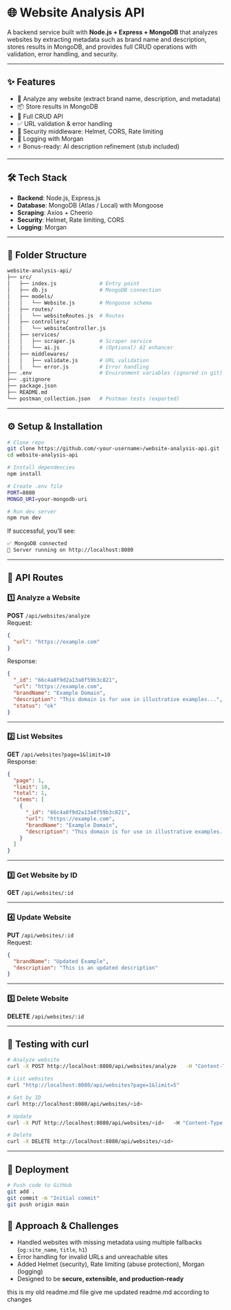 # 🌐 Website Analysis API  

A backend service built with **Node.js + Express + MongoDB** that analyzes websites by extracting metadata such as brand name and description, stores results in MongoDB, and provides full CRUD operations with validation, error handling, and security.  

---

## ✨ Features  
- 🔎 Analyze any website (extract brand name, description, and metadata)  
- 📦 Store results in MongoDB  
- 📖 Full CRUD API  
- ✅ URL validation & error handling  
- 🔐 Security middleware: Helmet, CORS, Rate limiting  
- 📝 Logging with Morgan  
- ⚡ Bonus-ready: AI description refinement (stub included)  

---

## 🛠️ Tech Stack  
- **Backend**: Node.js, Express.js  
- **Database**: MongoDB (Atlas / Local) with Mongoose  
- **Scraping**: Axios + Cheerio  
- **Security**: Helmet, Rate limiting, CORS  
- **Logging**: Morgan  

---

## 📂 Folder Structure  
```bash
website-analysis-api/
├── src/
│   ├── index.js              # Entry point
│   ├── db.js                 # MongoDB connection
│   ├── models/
│   │   └── Website.js        # Mongoose schema
│   ├── routes/
│   │   └── websiteRoutes.js  # Routes
│   ├── controllers/
│   │   └── websiteController.js
│   ├── services/
│   │   ├── scraper.js        # Scraper service
│   │   └── ai.js             # (Optional) AI enhancer
│   ├── middlewares/
│   │   ├── validate.js       # URL validation
│   │   └── error.js          # Error handling
├── .env                      # Environment variables (ignored in git)
├── .gitignore
├── package.json
├── README.md
└── postman_collection.json   # Postman tests (exported)
```

---

## ⚙️ Setup & Installation  
```bash
# Clone repo
git clone https://github.com/<your-username>/website-analysis-api.git
cd website-analysis-api

# Install dependencies
npm install

# Create .env file
PORT=8080
MONGO_URI=your-mongodb-uri

# Run dev server
npm run dev
```

If successful, you’ll see:  
```bash
✅ MongoDB connected
🚀 Server running on http://localhost:8080
```

---

## 📡 API Routes  

### 1️⃣ Analyze a Website  
**POST** `/api/websites/analyze`  
Request:  
```json
{
  "url": "https://example.com"
}
```
Response:  
```json
{
  "_id": "66c4a8f9d2a13a8f59b3c821",
  "url": "https://example.com",
  "brandName": "Example Domain",
  "description": "This domain is for use in illustrative examples...",
  "status": "ok"
}
```

---

### 2️⃣ List Websites  
**GET** `/api/websites?page=1&limit=10`  
Response:  
```json
{
  "page": 1,
  "limit": 10,
  "total": 1,
  "items": [
    {
      "_id": "66c4a8f9d2a13a8f59b3c821",
      "url": "https://example.com",
      "brandName": "Example Domain",
      "description": "This domain is for use in illustrative examples..."
    }
  ]
}
```

---

### 3️⃣ Get Website by ID  
**GET** `/api/websites/:id`  

---

### 4️⃣ Update Website  
**PUT** `/api/websites/:id`  
Request:  
```json
{
  "brandName": "Updated Example",
  "description": "This is an updated description"
}
```

---

### 5️⃣ Delete Website  
**DELETE** `/api/websites/:id`  

---

## 🧪 Testing with curl  
```bash
# Analyze website
curl -X POST http://localhost:8080/api/websites/analyze   -H "Content-Type: application/json"   -d '{"url":"https://example.com"}'

# List websites
curl "http://localhost:8080/api/websites?page=1&limit=5"

# Get by ID
curl http://localhost:8080/api/websites/<id>

# Update
curl -X PUT http://localhost:8080/api/websites/<id>   -H "Content-Type: application/json"   -d '{"brandName":"Updated","description":"Updated description"}'

# Delete
curl -X DELETE http://localhost:8080/api/websites/<id>
```

---

## 🚀 Deployment  
```bash
# Push code to GitHub
git add .
git commit -m "Initial commit"
git push origin main
```


## 📝 Approach & Challenges  
- Handled websites with missing metadata using multiple fallbacks (`og:site_name`, `title`, `h1`)  
- Error handling for invalid URLs and unreachable sites  
- Added Helmet (security), Rate limiting (abuse protection), Morgan (logging)  
- Designed to be **secure, extensible, and production-ready**  

this is my old readme.md file give me updated readme.md according to changes
